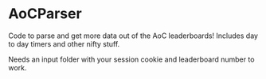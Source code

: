 # AoCParser

Code to parse and get more data out of the AoC leaderboards!
Includes day to day timers and other nifty stuff.

Needs an input folder with your session cookie and leaderboard number to work.
